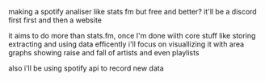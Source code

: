 making a spotify analiser like stats fm but free and better?
it'll be a discord first first and then a website

it aims to do more than stats.fm, once I'm done wiith core stuff like storing extracting and using data efficently i'll focus on visuallizing it with area graphs showing raise and fall of artists and even playlists

also i'll be using spotify api to record new data 
